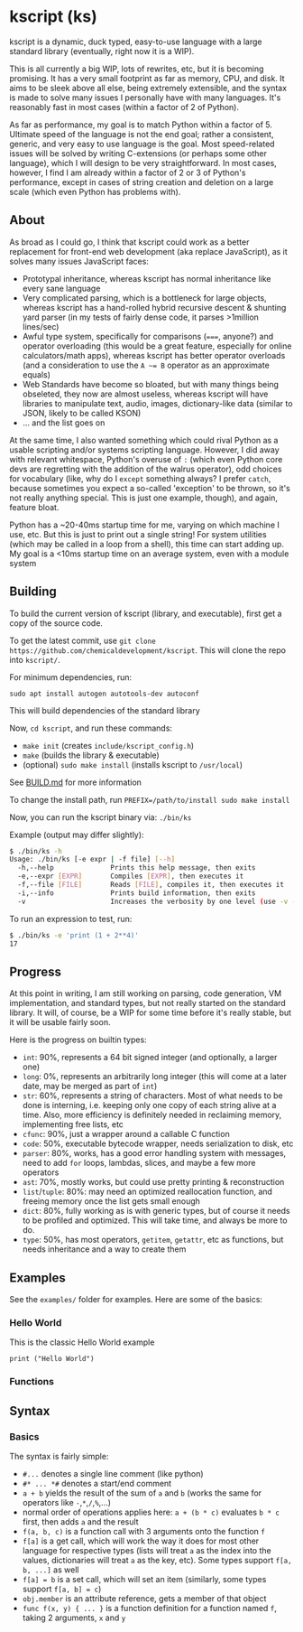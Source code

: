 # kscript (ks)

kscript is a dynamic, duck typed, easy-to-use language with a large standard library (eventually, right now it is a WIP).

This is all currently a big WIP, lots of rewrites, etc, but it is becoming promising. It has a very small footprint as far as memory, CPU, and disk. It aims to be sleek above all else, being extremely extensible, and the syntax is made to solve many issues I personally have with many languages. It's reasonably fast in most cases (within a factor of 2 of Python).

As far as performance, my goal is to match Python within a factor of 5. Ultimate speed of the language is not the end goal; rather a consistent, generic, and very easy to use language is the goal. Most speed-related issues will be solved by writing C-extensions (or perhaps some other language), which I will design to be very straightforward. In most cases, however, I find I am already within a factor of 2 or 3 of Python's performance, except in cases of string creation and deletion on a large scale (which even Python has problems with).

## About

As broad as I could go, I think that kscript could work as a better replacement for front-end web development (aka replace JavaScript), as it solves many issues JavaScript faces:
  * Prototypal inheritance, whereas kscript has normal inheritance like every sane language
  * Very complicated parsing, which is a bottleneck for large objects, whereas kscript has a hand-rolled hybrid recursive descent & shunting yard parser (in my tests of fairly dense code, it parses >1million lines/sec)
  * Awful type system, specifically for comparisons (`===`, anyone?) and operator overloading (this would be a great feature, especially for online calculators/math apps), whereas kscript has better operator overloads (and a consideration to use the `A ~= B` operator as an approximate equals)
  * Web Standards have become so bloated, but with many things being obseleted, they now are almost useless, whereas kscript will have libraries to manipulate text, audio, images, dictionary-like data (similar to JSON, likely to be called KSON)
  * ... and the list goes on

At the same time, I also wanted something which could rival Python as a usable scripting and/or systems scripting language. However, I did away with relevant whitespace, Python's overuse of `:` (which even Python core devs are regretting with the addition of the walrus operator), odd choices for vocabulary (like, why do I `except` something always? I prefer `catch`, because sometimes you expect a so-called 'exception' to be thrown, so it's not really anything special. This is just one example, though), and again, feature bloat.

Python has a ~20-40ms startup time for me, varying on which machine I use, etc. But this is just to print out a single string! For system utilities (which may be called in a loop from a shell), this time can start adding up. My goal is a <10ms startup time on an average system, even with a module system


## Building

To build the current version of kscript (library, and executable), first get a copy of the source code.

To get the latest commit, use `git clone https://github.com/chemicaldevelopment/kscript`. This will clone the repo into `kscript/`.

For minimum dependencies, run:

`sudo apt install autogen autotools-dev autoconf`

This will build dependencies of the standard library

Now, `cd kscript`, and run these commands:


  * `make init` (creates `include/kscript_config.h`)
  * `make` (builds the library & executable)
  * (optional) `sudo make install` (installs kscript to `/usr/local`)

See [BUILD.md](./BUILD.md) for more information

To change the install path, run `PREFIX=/path/to/install sudo make install`

Now, you can run the kscript binary via: `./bin/ks`

Example (output may differ slightly):
```bash
$ ./bin/ks -h
Usage: ./bin/ks [-e expr | -f file] [--h]
  -h,--help              Prints this help message, then exits
  -e,--expr [EXPR]       Compiles [EXPR], then executes it
  -f,--file [FILE]       Reads [FILE], compiles it, then executes it
  -i,--info              Prints build information, then exits
  -v                     Increases the verbosity by one level (use -v -v for more verbosity)
```

To run an expression to test, run:

```bash
$ ./bin/ks -e 'print (1 + 2**4)'
17
```


## Progress

At this point in writing, I am still working on parsing, code generation, VM implementation, and standard types, but not really started on the standard library. It will, of course, be a WIP for some time before it's really stable, but it will be usable fairly soon.

Here is the progress on builtin types:

  * `int`: 90%, represents a 64 bit signed integer (and optionally, a larger one)
  * `long`: 0%, represents an arbitrarily long integer (this will come at a later date, may be merged as part of `int`)
  * `str`: 60%, represents a string of characters. Most of what needs to be done is interning, i.e. keeping only one copy of each string alive at a time. Also, more efficiency is definitely needed in reclaiming memory, implementing free lists, etc
  * `cfunc`: 90%, just a wrapper around a callable C function
  * `code`: 50%, executable bytecode wrapper, needs serialization to disk, etc
  * `parser`: 80%, works, has a good error handling system with messages, need to add `for` loops, lambdas, slices, and maybe a few more operators
  * `ast`: 70%, mostly works, but could use pretty printing & reconstruction
  * `list`/`tuple`: 80%: may need an optimized reallocation function, and freeing memory once the list gets small enough
  * `dict`: 80%, fully working as is with generic types, but of course it needs to be profiled and optimized. This will take time, and always be more to do.
  * `type`: 50%, has most operators, `getitem`, `getattr`, etc as functions, but needs inheritance and a way to create them


## Examples

See the `examples/` folder for examples. Here are some of the basics:


### Hello World

This is the classic Hello World example

```
print ("Hello World")
```

### Functions

## Syntax

### Basics

The syntax is fairly simple:

  * `#...` denotes a single line comment (like python)
  * `#* ... *#` denotes a start/end comment
  * `a + b` yields the result of the sum of `a` and `b` (works the same for operators like `-`,`*`,`/`,`%`,...)
  * normal order of operations applies here: `a + (b * c)` evaluates `b * c` first, then adds `a` and the result
  * `f(a, b, c)` is a function call with 3 arguments onto the function `f`
  * `f[a]` is a get call, which will work the way it does for most other language for respective types (lists will treat `a` as the index into the values, dictionaries will treat `a` as the key, etc). Some types support `f[a, b, ...]` as well
  * `f[a] = b` is a set call, which will set an item (similarly, some types support `f[a, b] = c`)
  * `obj.member` is an attribute reference, gets a member of that object
  * `func f(x, y) { ... }` is a function definition for a function named `f`, taking 2 arguments, `x` and `y`

